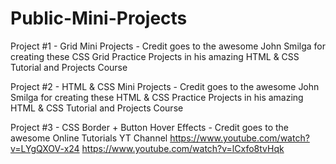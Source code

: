 # Public-Mini-Projects

Project #1 - Grid Mini Projects - Credit goes to the awesome John Smilga for creating these CSS Grid Practice Projects in his amazing HTML & CSS Tutorial and Projects Course

Project #2 - HTML & CSS Mini Projects - Credit goes to the awesome John Smilga for creating these HTML & CSS Practice Projects in his amazing HTML & CSS Tutorial and Projects Course

Project #3 - CSS Border + Button Hover Effects - Credit goes to the awesome Online Tutorials YT Channel
https://www.youtube.com/watch?v=LYgQXOV-x24
https://www.youtube.com/watch?v=lCxfo8tvHqk
